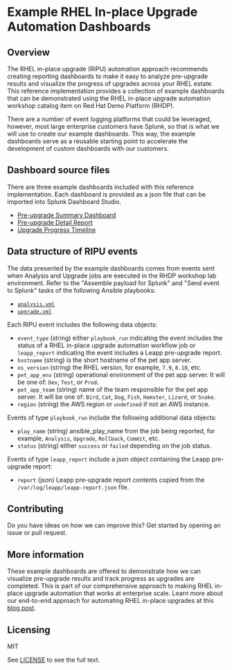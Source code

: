 # Example RHEL In-place Upgrade Automation Dashboards

## Overview

The RHEL in-place upgrade (RIPU) automation approach recommends creating reporting dashboards to make it easy to analyze pre-upgrade results and visualize the progress of upgrades across your RHEL estate. This reference implementation provides a collection of example dashboards that can be demonstrated using the RHEL in-place upgrade automation workshop catalog item on Red Hat Demo Platform (RHDP).

There are a number of event logging platforms that could be leveraged, however, most large enterprise customers have Splunk, so that is what we will use to create our example dashboards. This way, the example dashboards serve as a reusable starting point to accelerate the development of custom dashboards with our customers.

## Dashboard source files

There are three example dashboards included with this reference implementation. Each dashboard is provided as a json file that can be imported into Splunk Dashboard Studio.

- [Pre-upgrade Summary Dashboard](./dashboards/ripu-preupg-summary.json)
- [Pre-upgrade Detail Report](./dashboards/ripu-preupg-detail.json)
- [Upgrade Progress Timeline](./dashboards/ripu-upgrade-timeline.json)

## Data structure of RIPU events

The data presented by the example dashboards comes from events sent when Analysis and Upgrade jobs are executed in the RHDP workshop lab environment. Refer to the "Assemble payload for Splunk" and "Send event to Splunk" tasks of the following Ansible playbooks:

- [`analysis.yml`](https://github.com/redhat-partner-tech/leapp-project/blob/60f6cde5870a514cbbaeecc50f7f705722e3c2d7/analysis.yml#L75-L104)
- [`upgrade.yml`](https://github.com/redhat-partner-tech/leapp-project/blob/60f6cde5870a514cbbaeecc50f7f705722e3c2d7/upgrade.yml#L27-L57)

Each RIPU event includes the following data objects:

- `event_type` (string) either `playbook_run` indicating the event includes the status of a RHEL in-place upgrade automation workflow job or `leapp_report` indicating the event includes a Leapp pre-upgrade report.
- `hostname` (string) is the short hostname of the pet app server.
- `os_version` (string) the RHEL version, for example, `7.9`, `8.10`, etc.
- `pet_app_env` (string) operational environment of the pet app server. It will be one of: `Dev`, `Test`, or `Prod`. 
- `pet_app_team` (string) name of the team responsible for the pet app server. It will be one of: `Bird`, `Cat`, `Dog`, `Fish`, `Hamster`, `Lizard`, or `Snake`.
- `region` (string) the AWS region or `undefined` if not an AWS instance.

Events of type `playbook_run` include the following additional data objects:

- `play_name` (string) ansible_play_name from the job being reported, for example, `Analysis`, `Upgrade`, `Rollback`, `Commit`, etc.
- `status` (string) either `success` or `failed` depending on the job status.

Events of type `leapp_report` include a json object containing the Leapp pre-upgrade report: 

- `report` (json) Leapp pre-upgrade report contents copied from the `/var/log/leapp/leapp-report.json` file. 

## Contributing

Do you have ideas on how we can improve this? Get started by opening an issue or pull request.

## More information

These example dashboards are offered to demonstrate how we can visualize pre-upgrade results and track progress as upgrades are completed. This is part of our comprehensive approach to making RHEL in-place upgrade automation that works at enterprise scale. Learn more about our end-to-end approach for automating RHEL in-place upgrades at this [blog post](https://red.ht/bobblog).

## Licensing

MIT

See [LICENSE](LICENSE) to see the full text.
